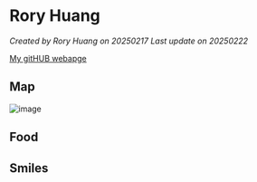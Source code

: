 # Rory Huang

*Created by Rory Huang on 20250217  Last update on 20250222*

[My gitHUB webapge](https://github.com/Rory-Huang) 


## Map
![image](112705001_Rory/圖片1.png)

## Food


## Smiles 
